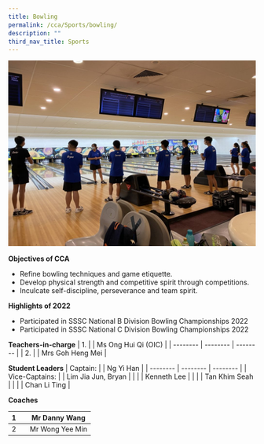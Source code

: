 ```yaml
---
title: Bowling
permalink: /cca/Sports/bowling/
description: ""
third_nav_title: Sports
---
```

![](/images/IMG_2344-1024x768.jpg)


**Objectives of CCA**

*   Refine bowling techniques and game etiquette.
*   Develop physical strength and competitive spirit through competitions.
*   Inculcate self-discipline, perseverance and team spirit.

**Highlights of 2022**

*   Participated in SSSC National B Division Bowling Championships 2022
*   Participated in SSSC National C Division Bowling Championships 2022

**Teachers-in-charge**
| 1. |  | Ms Ong Hui Qi (OIC)  |
| -------- | -------- | -------- |
| 2.     |      | Mrs Goh Heng Mei     |



**Student Leaders**
| Captain: |  | Ng Yi Han |
| -------- | -------- | -------- |
| Vice-Captains:    |      | Lim Jia Jun, Bryan     |
|    |      | Kenneth Lee     |
|    |      | Tan Khim Seah     |
|    |      | Chan Li Ting    |



**Coaches**


| 1 |  | Mr Danny Wang |
| -------- | -------- | -------- |
| 2    |     |  Mr Wong Yee Min     |